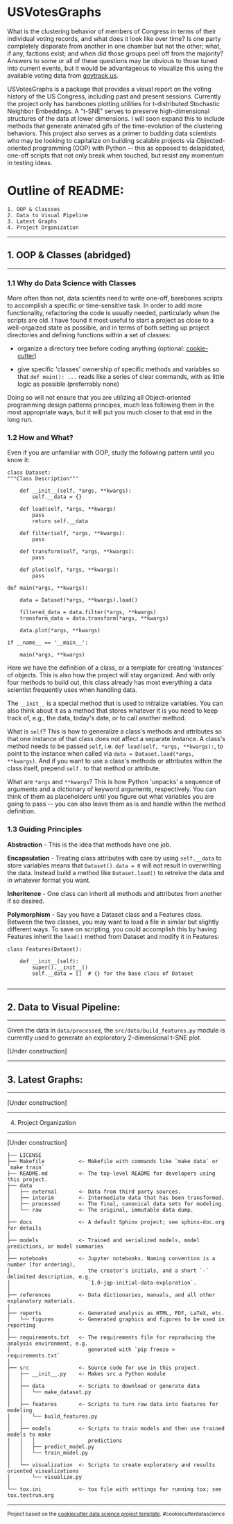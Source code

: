 # USVotesGraphs

What is the clustering behavior of members of Congress in terms of their individual voting records, and what does it look like over time? Is one
party completely disparate from another in one chamber but not the other; what, if any, factions exist; and when did those groups peel off from the majority? Answers to some or all of these questions may be obvious to those tuned into current events, but it would be advantageous to visualize this using the available voting data from [govtrack.us](https://www.govtrack.us/developers/data). 

USVotesGraphs is a package that provides a visual report on the voting history of the US Congress, including past and present sessions. Currently the project only has barebones plotting utilities for t-distributed Stochastic Neighbor Embeddings. A "t-SNE" serves to preserve high-dimensional structures of the data at lower dimensions. I will soon expand this to include methods that generate animated gifs of the time-evolution of the clustering behaviors. This project also serves as a primer to budding data scientists who may be looking to capitalize on building scalable projects via Objected-oriented programming (OOP) with Python -- this as opposed to delapidated, one-off scripts that not only break when touched, but resist any momentum in testing ideas. 

# Outline of README:

	1. OOP & Classses
	2. Data to Visual Pipeline
	3. Latest Graphs
	4. Project Organization
	
------------
## 1. OOP & Classes (abridged)
------------

### 1.1 Why do Data Science with Classes

More often than not, data scientits need to write one-off, barebones scripts to accomplish a specific or 
time-sensitive task. In order to add more functionality, refactoring the code is usually needed, particularly when the scripts are old. I have found it most useful to start a project as close to a well-orgaized state as possible, and in terms of both setting up project directories and defining functions within a set of classes:

* organize a directory tree before coding anything (optional: [cookie-cutter](https://github.com/audreyr/cookiecutter))

* give specific 'classes' ownership of specific methods and variables so that `def main(): ...` reads like a series of clear commands, with as little logic as possible (preferrably none)

Doing so will not ensure that you are utilizing all Object-oriented programming design patterns principes, much less following them in the most appropriate ways, but it will put you much closer to that end in the long run.

### 1.2 How and What?

Even if you are unfamiliar with OOP, study the following pattern until you know it:
```
class Dataset:
"""Class Description"""
	
	def __init__(self, *args, **kwargs):
		self.__data = {}
		
	def load(self, *args, **kwargs)
		pass
		return self.__data
		
	def filter(self, *args, **kwargs):
		pass
		
	def transform(self, *args, **kwargs):
		pass
		
	def plot(self, *args, **kwargs):
		pass
		
def main(*args, **kwargs):

	data = Dataset(*args, **kwargs).load()
	
	filtered_data = data.filter(*args, **kwargs)
	transform_data = data.transform(*args, **kwargs)
	
	data.plot(*args, **kwargs)
		
if __name__ == '__main__':
	
	main(*args, **kwargs)
```

Here we have the definition of a class, or a template for creating 'instances' of objects. This is also how the project will stay organized. And with only four methods to build out, this class already has most everything a data scientist frequently uses when handling data.

The `__init__` is a special method that is used to initialize variables. You can also think about it as a method that stores whatever it is you need to keep track of, e.g., the data, today's date, or to call another method.

What is `self`? This is how to generalize a class's methods and attributes so that one instance of that class does not affect a separate instance. A class's method needs to be passed `self`, i.e. `def load(self, *args, **kwargs):`, to point to the instance when called via `data = Dataset.load(*args, **kwargs)`. And if you want to use a class's methods or attributes within the class itself, prepend `self.` to that method or attribute.

What are `*args` and `**kwargs`? This is how Python 'unpacks' a sequence of arguments and a dictionary of keyword arguments, respectively. You can think of them as placeholders until you figure out what variables you are going to pass -- you can also leave them as is and handle within the method definition. 


### 1.3 Guiding Principles

**Abstraction** - This is the idea that methods have one job.

**Encapsulation** - Treating class attributes with care by using `self.__data` to store variables means that `Dataset().data = 0` will not result in overwriting the data. Instead build a method like `Dataset.load()` to retreive the data and in whatever format you want. 

**Inheritence** - One class can inherit all methods and attributes from another if so desired. 

**Polymorphism** - Say you have a Dataset class and a Features class. Between the two classes, you may want to load a file in similar but slightly different ways. To save on scripting, you could accomplish this by having Features inherit the `load()` method from Dataset and modify it in Features:

```
class Features(Dataset):

	def __init__(self):
		super().__init__()
		self.__data = []  # {} for the base class of Dataset
		
```


------------
## 2. Data to Visual Pipeline:
------------

Given the data in `data/processed`, the `src/data/build_features.py` module is currently used
to generate an exploratory 2-dimensional t-SNE plot.

[Under construction]

------------
## 3. Latest Graphs:
------------

[Under construction]

------------
4. Project Organization
------------

[Under construction]


    ├── LICENSE
    ├── Makefile           <- Makefile with commands like `make data` or `make train`
    ├── README.md          <- The top-level README for developers using this project.
    ├── data
    │   ├── external       <- Data from third party sources.
    │   ├── interim        <- Intermediate data that has been transformed.
    │   ├── processed      <- The final, canonical data sets for modeling.
    │   └── raw            <- The original, immutable data dump.
    │
    ├── docs               <- A default Sphinx project; see sphinx-doc.org for details
    │
    ├── models             <- Trained and serialized models, model predictions, or model summaries
    │
    ├── notebooks          <- Jupyter notebooks. Naming convention is a number (for ordering),
    │                         the creator's initials, and a short `-` delimited description, e.g.
    │                         `1.0-jqp-initial-data-exploration`.
    │
    ├── references         <- Data dictionaries, manuals, and all other explanatory materials.
    │
    ├── reports            <- Generated analysis as HTML, PDF, LaTeX, etc.
    │   └── figures        <- Generated graphics and figures to be used in reporting
    │
    ├── requirements.txt   <- The requirements file for reproducing the analysis environment, e.g.
    │                         generated with `pip freeze > requirements.txt`
    │
    ├── src                <- Source code for use in this project.
    │   ├── __init__.py    <- Makes src a Python module
    │   │
    │   ├── data           <- Scripts to download or generate data
    │   │   └── make_dataset.py
    │   │
    │   ├── features       <- Scripts to turn raw data into features for modeling
    │   │   └── build_features.py
    │   │
    │   ├── models         <- Scripts to train models and then use trained models to make
    │   │   │                 predictions
    │   │   ├── predict_model.py
    │   │   └── train_model.py
    │   │
    │   └── visualization  <- Scripts to create exploratory and results oriented visualizations
    │       └── visualize.py
    │
    └── tox.ini            <- tox file with settings for running tox; see tox.testrun.org


--------

<p><small>Project based on the <a target="_blank" href="https://drivendata.github.io/cookiecutter-data-science/">cookiecutter data science project template</a>. #cookiecutterdatascience</small></p>
